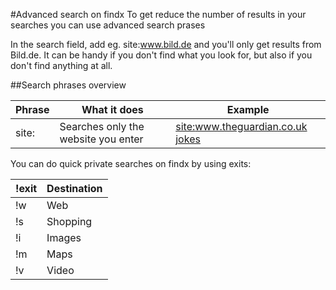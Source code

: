 #Advanced search on findx 
To get reduce the number of results in your searches you can use advanced search prases

In the search field, add eg. site:www.bild.de and you'll only get results from Bild.de. It can be handy if you don't find what you look for, but also if you don't find anything at all.

##Search phrases overview

| Phrase  | What it does | Example |
| ------------- | ------------- | ------------- |
| site: | Searches only the website you enter | [site:www.theguardian.co.uk jokes](https://www.findx.dk/search?q=site%3Awww.theguardian.co.uk+jokes&type=web) |



You can do quick private searches on findx by using exits:

| !exit | Destination |
| ------------- | ------------- | 
| !w  | Web | 
| !s  | Shopping | 
| !i  | Images | 
| !m  | Maps | 
| !v  | Video |


